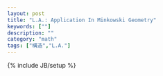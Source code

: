 ```yaml
---
layout: post
title: "L.A.: Application In Minkowski Geometry"
keywords: [""]
description: ""
category: "math"
tags: ["構造","L.A."]
---
```

{% include JB/setup %}


